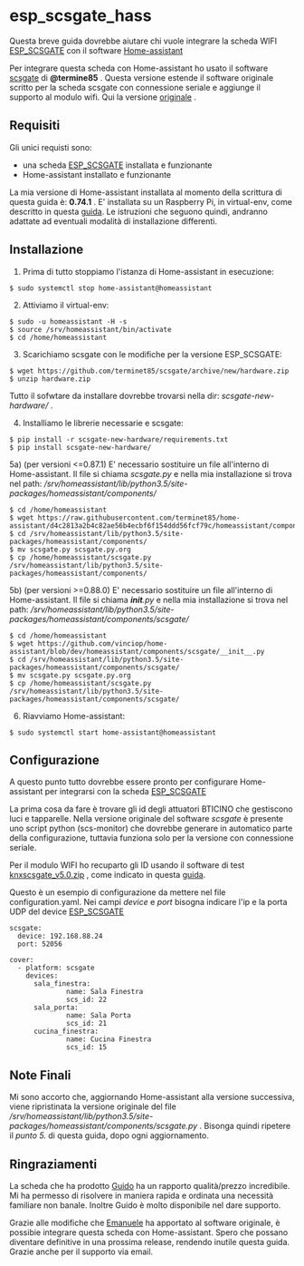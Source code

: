 # esp_scsgate_hass
Questa breve guida dovrebbe aiutare chi vuole integrare la scheda WIFI  [ESP_SCSGATE](http://guidopic.altervista.org/alter/esp_scsgate.html)  con il software [Home-assistant](https://home-assistant.io/)

Per integrare questa scheda con Home-assistant ho usato il software [scsgate](https://github.com/terminet85/scsgate)  di **@termine85** . Questa versione estende il software originale scritto per la scheda scsgate con connessione seriale e aggiunge il supporto al modulo wifi. Qui la versione [originale](https://github.com/flavio/scsgate) .

## Requisiti
Gli unici requisti sono: 
* una scheda [ESP_SCSGATE](http://guidopic.altervista.org/alter/esp_scsgate.html) installata e funzionante 
* Home-assistant installato e funzionante

La mia versione di Home-assistant installata al momento della scrittura di questa guida è: **0.74.1** . E' installata su un Raspberry Pi, in virtual-env, come descritto in questa [guida](https://www.home-assistant.io/docs/installation/raspberry-pi/). Le istruzioni che seguono quindi, andranno adattate ad eventuali modalità di installazione differenti.

## Installazione
1) Prima di tutto stoppiamo l'istanza di Home-assistant in esecuzione:
``` 
$ sudo systemctl stop home-assistant@homeassistant 
``` 

2) Attiviamo il virtual-env:
``` 
$ sudo -u homeassistant -H -s
$ source /srv/homeassistant/bin/activate 
$ cd /home/homeassistant
 ```
 
3) Scarichiamo scsgate con le modifiche per la versione ESP_SCSGATE:
 ``` 
$ wget https://github.com/terminet85/scsgate/archive/new/hardware.zip
$ unzip hardware.zip
 ```
 Tutto il sofwtare da installare dovrebbe trovarsi nella dir: *scsgate-new-hardware/* .
 
4) Installiamo le librerie necessarie e scsgate:
 ``` 
 $ pip install -r scsgate-new-hardware/requirements.txt
 $ pip install scsgate-new-hardware/
 ```
 
5a) (per versioni <=0.87.1) E' necessario sostituire un file all'interno di Home-assistant. Il file si chiama *scsgate.py* e nella mia installazione si trova nel path: */srv/homeassistant/lib/python3.5/site-packages/homeassistant/components/*
 ``` 
 $ cd /home/homeassistant 
 $ wget https://raw.githubusercontent.com/terminet85/home-assistant/d4c2813a2b4c82ae56b4ecbf6f154ddd56fcf79c/homeassistant/components/scsgate.py
 $ cd /srv/homeassistant/lib/python3.5/site-packages/homeassistant/components/
 $ mv scsgate.py scsgate.py.org
 $ cp /home/homeassistant/scsgate.py /srv/homeassistant/lib/python3.5/site-packages/homeassistant/components/
 ```
 5b) (per versioni >=0.88.0) E' necessario sostituire un file all'interno di Home-assistant. Il file si chiama *__init__.py* e nella mia installazione si trova nel path: */srv/homeassistant/lib/python3.5/site-packages/homeassistant/components/scsgate/*
 ``` 
 $ cd /home/homeassistant 
 $ wget https://github.com/vinciop/home-assistant/blob/dev/homeassistant/components/scsgate/__init__.py
 $ cd /srv/homeassistant/lib/python3.5/site-packages/homeassistant/components/scsgate/
 $ mv scsgate.py scsgate.py.org
 $ cp /home/homeassistant/scsgate.py /srv/homeassistant/lib/python3.5/site-packages/homeassistant/components/scsgate/
 ```
 6) Riavviamo Home-assistant:
```
$ sudo systemctl start home-assistant@homeassistant
``` 

## Configurazione
A questo punto tutto dovrebbe essere pronto per configurare Home-assistant per integrarsi con la scheda [ESP_SCSGATE](http://guidopic.altervista.org/alter/esp_scsgate.html)

La prima cosa da fare è trovare gli id degli attuatori BTICINO che gestiscono luci e tapparelle. Nella versione originale del software *scsgate* è presente uno script python (scs-monitor) che dovrebbe generare in automatico parte della configurazione, tuttavia funziona solo per la versione con connessione seriale. 

Per il modulo WIFI ho recuparto gli ID usando il software di test  [knxscsgate_v5.0.zip](http://guidopic.altervista.org/alter/software-pc-demo-per-knxgate-e-scagate.html) , come indicato in questa [guida](http://guidopic.altervista.org/esp_scsgate/espscsgate.pdf).

Questo è un esempio di configurazione da mettere nel file configuration.yaml. 
Nei campi *device* e *port* bisogna indicare l'ip e la porta UDP del device [ESP_SCSGATE](http://guidopic.altervista.org/alter/esp_scsgate.html)

```
scsgate:
  device: 192.168.88.24
  port: 52056

cover:
  - platform: scsgate
    devices:
      sala_finestra:
              name: Sala Finestra
              scs_id: 22
      sala_porta:
              name: Sala Porta
              scs_id: 21
      cucina_finestra:
              name: Cucina Finestra
              scs_id: 15
```

## Note Finali
Mi sono accorto che, aggiornando Home-assistant alla versione successiva, viene ripristinata la versione originale del file */srv/homeassistant/lib/python3.5/site-packages/homeassistant/components/scsgate.py* . 
Bisonga quindi ripetere il *punto 5.* di questa guida, dopo ogni aggiornamento.

## Ringraziamenti
La scheda che ha prodotto [Guido](http://guidopic.altervista.org/alter/chisiamo.html) ha un rapporto qualità/prezzo incredibile. Mi ha permesso di risolvere in maniera rapida e ordinata una necessità familiare non banale. Inoltre Guido è molto disponibile nel dare supporto.

Grazie alle modifiche che [Emanuele](https://github.com/terminet85) ha apportato al software originale, è possibie integrare questa scheda con Home-assistant. Spero che possano diventare definitive in una prossima release, rendendo inutile questa guida. Grazie anche per il supporto via email.
